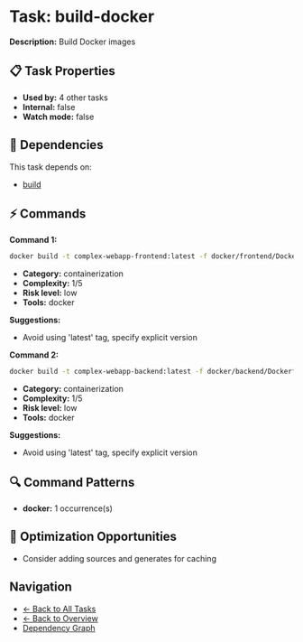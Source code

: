 # Task: build-docker

**Description:** Build Docker images

## 📋 Task Properties

- **Used by:** 4 other tasks
- **Internal:** false
- **Watch mode:** false

## 🔗 Dependencies

This task depends on:

- [build](build.md)

## ⚡ Commands

**Command 1:**
```bash
docker build -t complex-webapp-frontend:latest -f docker/frontend/Dockerfile .
```

- **Category:** containerization
- **Complexity:** 1/5
- **Risk level:** low
- **Tools:** docker

**Suggestions:**
- Avoid using 'latest' tag, specify explicit version

**Command 2:**
```bash
docker build -t complex-webapp-backend:latest -f docker/backend/Dockerfile .
```

- **Category:** containerization
- **Complexity:** 1/5
- **Risk level:** low
- **Tools:** docker

**Suggestions:**
- Avoid using 'latest' tag, specify explicit version

## 🔍 Command Patterns

- **docker:** 1 occurrence(s)

## 🚀 Optimization Opportunities

- Consider adding sources and generates for caching

## Navigation

- [← Back to All Tasks](../summaries/all-tasks.md)
- [← Back to Overview](../README.md)
- [Dependency Graph](dependency-graph.md)
